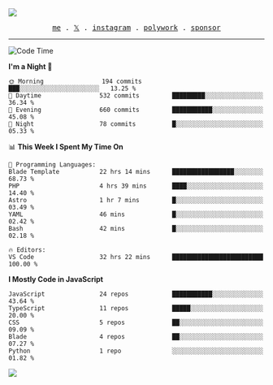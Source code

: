 <img style="bottom: 800px;" src="https://imgur.com/rilHVxA.png"/>
<p align="center">
  <samp>
    <a href="https://fayln.com">me</a> .
    <!-- <a href="https://fayln.com/projects">projects</a> . -->
    <a href="https://go.fayln.com/twitter">𝕏</a> .
    <a href="https://go.fayln.com/instagram">instagram</a> .
    <a href="https://go.fayln.com/polywork">polywork</a> .
    <a href="https://github.com/sponsors/faridhnzz">sponsor</a>
  </samp>
</p>

---
<!--START_SECTION:waka-->
![Code Time](http://img.shields.io/badge/Code%20Time-2%2C287%20hrs%2029%20mins-blue)

**I'm a Night 🦉** 

```text
🌞 Morning                194 commits         ███░░░░░░░░░░░░░░░░░░░░░░   13.25 % 
🌆 Daytime                532 commits         █████████░░░░░░░░░░░░░░░░   36.34 % 
🌃 Evening                660 commits         ███████████░░░░░░░░░░░░░░   45.08 % 
🌙 Night                  78 commits          █░░░░░░░░░░░░░░░░░░░░░░░░   05.33 % 
```


📊 **This Week I Spent My Time On** 

```text
💬 Programming Languages: 
Blade Template           22 hrs 14 mins      █████████████████░░░░░░░░   68.73 % 
PHP                      4 hrs 39 mins       ████░░░░░░░░░░░░░░░░░░░░░   14.40 % 
Astro                    1 hr 7 mins         █░░░░░░░░░░░░░░░░░░░░░░░░   03.49 % 
YAML                     46 mins             █░░░░░░░░░░░░░░░░░░░░░░░░   02.42 % 
Bash                     42 mins             █░░░░░░░░░░░░░░░░░░░░░░░░   02.18 % 

🔥 Editors: 
VS Code                  32 hrs 22 mins      █████████████████████████   100.00 % 
```

**I Mostly Code in JavaScript** 

```text
JavaScript               24 repos            ███████████░░░░░░░░░░░░░░   43.64 % 
TypeScript               11 repos            █████░░░░░░░░░░░░░░░░░░░░   20.00 % 
CSS                      5 repos             ██░░░░░░░░░░░░░░░░░░░░░░░   09.09 % 
Blade                    4 repos             ██░░░░░░░░░░░░░░░░░░░░░░░   07.27 % 
Python                   1 repo              ░░░░░░░░░░░░░░░░░░░░░░░░░   01.82 % 
```




<!--END_SECTION:waka-->

![](https://hit.yhype.me/github/profile?user_id=29797712)
